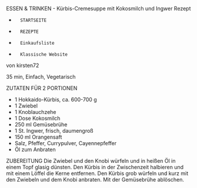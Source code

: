 ESSEN & TRINKEN - Kürbis-Cremesuppe mit Kokosmilch und Ingwer Rezept

* 		STARTSEITE 
* 		REZEPTE 
* 		Einkaufsliste 
* 		Klassische Website 		
von kirsten72

35 min, Einfach, Vegetarisch

ZUTATEN
FÜR 2 PORTIONEN

* 1 Hokkaido-Kürbis, ca. 600-700 g
* 1 Zwiebel	
* 1 Knoblauchzehe
* 1 Dose Kokosmilch
* 250 ml Gemüsebrühe
* 1 St. Ingwer, frisch, daumengroß
* 150 ml Orangensaft
* Salz, Pfeffer, Currypulver, Cayennepfeffer
* Öl zum Anbraten

ZUBEREITUNG
Die Zwiebel und den Knobi würfeln und in heißen Öl in einem Topf glasig dünsten.
Den Kürbis in der Zwischenzeit halbieren und mit einem Löffel die Kerne entfernen.
Den Kürbis grob würfeln und kurz mit den Zwiebeln und dem Knobi anbraten.
Mit der Gemüsebrühe ablöschen.